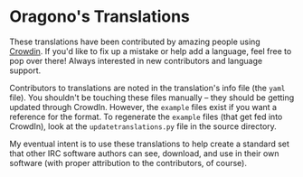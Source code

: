 # Oragono's Translations

These translations have been contributed by amazing people using [Crowdin](https://crowdin.com/project/oragono). If you'd like to fix up a mistake or help add a language, feel free to pop over there! Always interested in new contributors and language support.

Contributors to translations are noted in the translation's info file (the `yaml` file). You shouldn't be touching these files manually – they should be getting updated through CrowdIn. However, the `example` files exist if you want a reference for the format. To regenerate the `example` files (that get fed into CrowdIn), look at the `updatetranslations.py` file in the source directory.

My eventual intent is to use these translations to help create a standard set that other IRC software authors can see, download, and use in their own software (with proper attribution to the contributors, of course).
